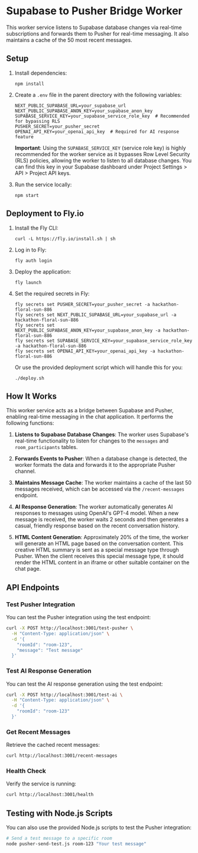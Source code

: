 # Supabase to Pusher Bridge Worker

This worker service listens to Supabase database changes via real-time subscriptions and forwards them to Pusher for real-time messaging. It also maintains a cache of the 50 most recent messages.

## Setup

1. Install dependencies:
   ```
   npm install
   ```

2. Create a `.env` file in the parent directory with the following variables:
   ```
   NEXT_PUBLIC_SUPABASE_URL=your_supabase_url
   NEXT_PUBLIC_SUPABASE_ANON_KEY=your_supabase_anon_key
   SUPABASE_SERVICE_KEY=your_supabase_service_role_key  # Recommended for bypassing RLS
   PUSHER_SECRET=your_pusher_secret
   OPENAI_API_KEY=your_openai_api_key  # Required for AI response feature
   ```
   
   **Important**: Using the `SUPABASE_SERVICE_KEY` (service role key) is highly recommended for the worker service as it bypasses Row Level Security (RLS) policies, allowing the worker to listen to all database changes. You can find this key in your Supabase dashboard under Project Settings > API > Project API keys.

3. Run the service locally:
   ```
   npm start
   ```

## Deployment to Fly.io

1. Install the Fly CLI:
   ```
   curl -L https://fly.io/install.sh | sh
   ```

2. Log in to Fly:
   ```
   fly auth login
   ```

3. Deploy the application:
   ```
   fly launch
   ```

4. Set the required secrets in Fly:
   ```
   fly secrets set PUSHER_SECRET=your_pusher_secret -a hackathon-floral-sun-886
   fly secrets set NEXT_PUBLIC_SUPABASE_URL=your_supabase_url -a hackathon-floral-sun-886
   fly secrets set NEXT_PUBLIC_SUPABASE_ANON_KEY=your_supabase_anon_key -a hackathon-floral-sun-886
   fly secrets set SUPABASE_SERVICE_KEY=your_supabase_service_role_key -a hackathon-floral-sun-886
   fly secrets set OPENAI_API_KEY=your_openai_api_key -a hackathon-floral-sun-886
   ```
   
   Or use the provided deployment script which will handle this for you:
   ```
   ./deploy.sh
   ```

## How It Works

This worker service acts as a bridge between Supabase and Pusher, enabling real-time messaging in the chat application. It performs the following functions:

1. **Listens to Supabase Database Changes**: The worker uses Supabase's real-time functionality to listen for changes to the `messages` and `room_participants` tables.

2. **Forwards Events to Pusher**: When a database change is detected, the worker formats the data and forwards it to the appropriate Pusher channel.

3. **Maintains Message Cache**: The worker maintains a cache of the last 50 messages received, which can be accessed via the `/recent-messages` endpoint.

4. **AI Response Generation**: The worker automatically generates AI responses to messages using OpenAI's GPT-4 model. When a new message is received, the worker waits 2 seconds and then generates a casual, friendly response based on the recent conversation history.

5. **HTML Content Generation**: Approximately 20% of the time, the worker will generate an HTML page based on the conversation content. This creative HTML summary is sent as a special message type through Pusher. When the client receives this special message type, it should render the HTML content in an iframe or other suitable container on the chat page.

## API Endpoints

### Test Pusher Integration

You can test the Pusher integration using the test endpoint:

```bash
curl -X POST http://localhost:3001/test-pusher \
  -H "Content-Type: application/json" \
  -d '{
    "roomId": "room-123",
    "message": "Test message"
  }'
```

### Test AI Response Generation

You can test the AI response generation using the test endpoint:

```bash
curl -X POST http://localhost:3001/test-ai \
  -H "Content-Type: application/json" \
  -d '{
    "roomId": "room-123"
  }'
```

### Get Recent Messages

Retrieve the cached recent messages:

```bash
curl http://localhost:3001/recent-messages
```

### Health Check

Verify the service is running:

```bash
curl http://localhost:3001/health
```

## Testing with Node.js Scripts

You can also use the provided Node.js scripts to test the Pusher integration:

```bash
# Send a test message to a specific room
node pusher-send-test.js room-123 "Your test message"
```
